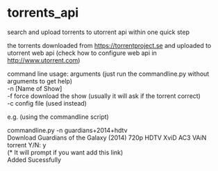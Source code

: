 # torrents_api
search and upload torrents to utorrent api within one quick step 

the torrents downloaded from https://torrentproject.se
and uploaded to utorrent web api (check how to configure web api in http://www.utorrent.com)

command line usage:
arguments (just run the commandline.py without arguments to get help)  
-n [Name of Show]  
-f force download the show  (usually it will ask if the torrent correct)  
-c config file (used instead)  

e.g. (using the commandline script)

commandline.py -n guardians+2014+hdtv  
Download Guardians of the Galaxy (2014) 720p HDTV XviD AC3 VAiN torrent Y/N: y   
(* It will prompt if you want add this link)  
Added Sucessfully





